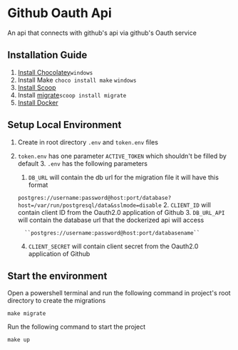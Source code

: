 # Github Oauth Api
An api that connects with github's api via github's Oauth service

## Installation Guide

   1.  [Install Chocolatey](https://docs.chocolatey.org/en-us/choco/setup)``windows``
   2.  Install Make ```choco install make``` ``windows``
   3.  [Install Scoop](https://scoop.sh/)
   4.  Install [migrate](https://github.com/golang-migrate/migrate/tree/master/cmd/migrate)```scoop install migrate```
   5.  [Install Docker](https://docs.docker.com/get-docker/)

## Setup Local Environment 

   1. Create in root directory ```.env``` and ```token.env``` files
   2. ```token.env``` has one parameter ``ACTIVE_TOKEN`` which shouldn't be filled by default
      3. ```.env``` has the following parameters 
         1. ``DB_URL`` will contain the db url for the migration file it will have this format 
      
         ``postgres://username:password@host:port/database?host=/var/run/postgresql/data&sslmode=disable``
         2. ``CLIENT_ID`` will contain  client ID from the Oauth2.0 application of Github
         3. ``DB_URL_API`` will contain the database url that the dockerized api will access
         
            ``postgres://username:password@host:port/databasename``
         4. ``CLIENT_SECRET`` will contain  client secret from the Oauth2.0 application of Github
         
## Start the environment

Open a powershell terminal and run the following command in project's root directory to create the migrations
```make
make migrate
```
Run the following command to start the project
```make
make up
```